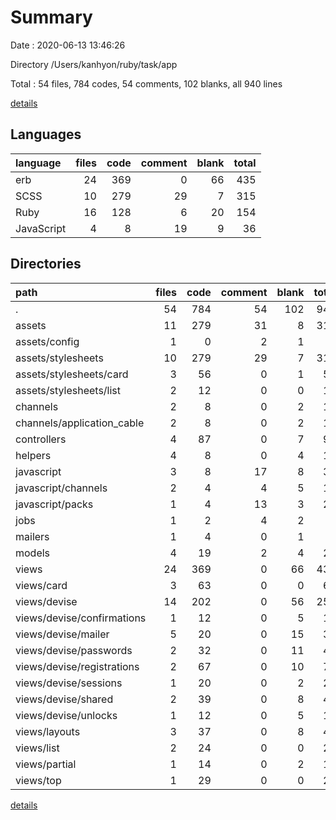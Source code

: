 # Summary

Date : 2020-06-13 13:46:26

Directory /Users/kanhyon/ruby/task/app

Total : 54 files,  784 codes, 54 comments, 102 blanks, all 940 lines

[details](details.md)

## Languages
| language | files | code | comment | blank | total |
| :--- | ---: | ---: | ---: | ---: | ---: |
| erb | 24 | 369 | 0 | 66 | 435 |
| SCSS | 10 | 279 | 29 | 7 | 315 |
| Ruby | 16 | 128 | 6 | 20 | 154 |
| JavaScript | 4 | 8 | 19 | 9 | 36 |

## Directories
| path | files | code | comment | blank | total |
| :--- | ---: | ---: | ---: | ---: | ---: |
| . | 54 | 784 | 54 | 102 | 940 |
| assets | 11 | 279 | 31 | 8 | 318 |
| assets/config | 1 | 0 | 2 | 1 | 3 |
| assets/stylesheets | 10 | 279 | 29 | 7 | 315 |
| assets/stylesheets/card | 3 | 56 | 0 | 1 | 57 |
| assets/stylesheets/list | 2 | 12 | 0 | 0 | 12 |
| channels | 2 | 8 | 0 | 2 | 10 |
| channels/application_cable | 2 | 8 | 0 | 2 | 10 |
| controllers | 4 | 87 | 0 | 7 | 94 |
| helpers | 4 | 8 | 0 | 4 | 12 |
| javascript | 3 | 8 | 17 | 8 | 33 |
| javascript/channels | 2 | 4 | 4 | 5 | 13 |
| javascript/packs | 1 | 4 | 13 | 3 | 20 |
| jobs | 1 | 2 | 4 | 2 | 8 |
| mailers | 1 | 4 | 0 | 1 | 5 |
| models | 4 | 19 | 2 | 4 | 25 |
| views | 24 | 369 | 0 | 66 | 435 |
| views/card | 3 | 63 | 0 | 0 | 63 |
| views/devise | 14 | 202 | 0 | 56 | 258 |
| views/devise/confirmations | 1 | 12 | 0 | 5 | 17 |
| views/devise/mailer | 5 | 20 | 0 | 15 | 35 |
| views/devise/passwords | 2 | 32 | 0 | 11 | 43 |
| views/devise/registrations | 2 | 67 | 0 | 10 | 77 |
| views/devise/sessions | 1 | 20 | 0 | 2 | 22 |
| views/devise/shared | 2 | 39 | 0 | 8 | 47 |
| views/devise/unlocks | 1 | 12 | 0 | 5 | 17 |
| views/layouts | 3 | 37 | 0 | 8 | 45 |
| views/list | 2 | 24 | 0 | 0 | 24 |
| views/partial | 1 | 14 | 0 | 2 | 16 |
| views/top | 1 | 29 | 0 | 0 | 29 |

[details](details.md)